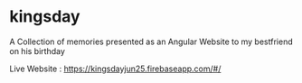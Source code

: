 # kingsday
A Collection of memories presented as an Angular Website to my bestfriend on his birthday

Live Website :
https://kingsdayjun25.firebaseapp.com/#/
